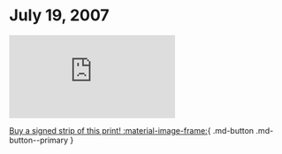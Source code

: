 # July 19, 2007

![](https://www.achewood.com/comic.php?date=07192007)

[Buy a signed strip of this print! :material-image-frame:](https://achewood-holiday-pop-up.myshopify.com/products/strip#07192007){ .md-button .md-button--primary }
